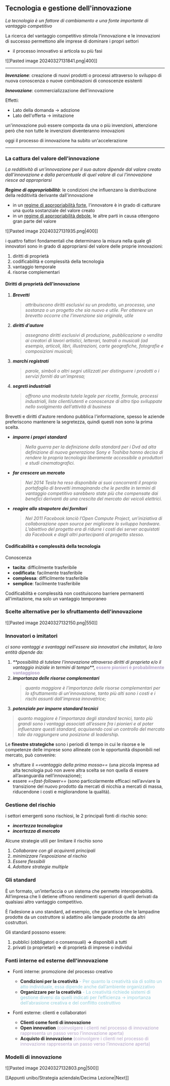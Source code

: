 ## Tecnologia e gestione dell'innovazione
_La tecnologia è un fattore di cambiamento e una fonte importante di vantaggio competitivo_

La ricerca del vantaggio competitivo stimola l'innovazione e le innovazioni di successo permettono alle imprese di dominare i propri settori
- il processo innovativo si articola su più fasi

![[Pasted image 20240327131841.png|400]]

---
_**Invenzione**_: creazione di nuovi prodotti o processi attraverso lo sviluppo di nuova conoscenza o nuove combinazioni di conoscenze esistenti

_**Innovazione**_: commercializzazione dell'innovazione

Effetti:
- Lato della domanda -> adozione
- Lato dell'offerta -> imitazione

un'innovazione può essere composta da una o più invenzioni, attenzione però che non tutte le invenzioni diventeranno innovazioni

oggi il processo di innovazione ha subito un'accelerazione

---
### La cattura del valore dell'innovazione
_La redditività di un'innovazione per il suo autore dipende dal valore creato dall'innovazione e dalla percentuale di quel valore di cui l'innovazione riesce ad appropriarsi_

_**Regime di appropriabilità**_: le condizioni che influenzano la distribuzione della redditività derivante dall'innovazione

- in un <u>regime di appropriabilità forte</u>, l'innovatore è in grado di catturare una quota sostanziale del valore creato
- in un <u>regime di appropriabilità debole</u>, le altre parti in causa ottengono gran parte del valore

![[Pasted image 20240327131935.png|400]]

i quattro fattori fondamentali che determinano la misura nella quale gli innovatori sono in grado di appropriarsi del valore delle proprie innovazioni:
1. diritti di proprietà
2. codificabilità e complessità della tecnologia
3. vantaggio temporale
4. risorse complementari
#### Diritti di proprietà dell'innovazione

1. _**Brevetti**_
	>_attribuiscono diritti esclusivi su un prodotto, un processo, una sostanza o un progetto che sia nuovo e utile. Per ottenere un brevetto occorre che l’invenzione sia originale, utile_
2. _**diritti d'autore**_
	>_assegnano diritti esclusivi di produzione, pubblicazione o vendita ai creatori di lavori artistici, letterari, teatrali o musicali (ad esempio, articoli, libri, illustrazioni, carte geografiche, fotografie e composizioni musicali;_
3. _**marchi registrati**_
	>_parole, simboli o altri segni utilizzati per distinguere i prodotti o i servizi forniti da un’impresa;_
4. _**segreti industriali**_
	>_offrono una modesta tutela legale per ricette, formule, processi industriali, liste clienti/utenti e conoscenze di altro tipo sviluppate nello svolgimento dell’attività di business_

Brevetti e diritti d'autore rendono pubblica l'informazione, spesso le aziende preferiscono mantenere la segretezza, quindi questi non sono la prima scelta.

- _**imporre i propri standard**_
	>_Nella guerra per la definizione dello standard per i Dvd ad alta definizione di nuova generazione Sony e Toshiba hanno deciso di rendere la propria tecnologia liberamente accessibile a produttori e studi cinematografici._
- _**far crescere un mercato**_
	>_Nel 2014 Tesla ha reso disponibile ai suoi concorrenti il proprio portafoglio di brevetti immaginando che le perdite in termini di vantaggio competitivo sarebbero state più che compensate dai benefici derivanti da una crescita del mercato dei veicoli elettrici._
- _**reagire allo strapotere dei fornitori**_
	>_Nel 2011 Facebook lanciò l’Open Compute Project, un’iniziativa di collaborazione open source per migliorare lo sviluppo hardware. L’obiettivo del progetto era di ridurre i costi dei server acquistati da Facebook e dagli altri partecipanti al progetto stesso._
#### Codificabilità e complessità della tecnologia

Conoscenza 
- **tacita**: difficilmente trasferibile
- **codificata**: facilmente trasferibile
- **complessa**: difficilmente trasferibile
- **semplice**: facilmente trasferibile

Codificabilità e complessità non costituiscono barriere permanenti all'imitazione, ma solo un vantaggio temporaneo
### Scelte alternative per lo sfruttamento dell'innovazione

![[Pasted image 20240327132150.png|550]]
### Innovatori o imitatori
_ci sono vantaggi e svantaggi nell'essere sia innovatori che imitatori, la loro entità dipende da:_
1. _**possibilità di tutelare l'innovazione attraverso diritti di proprieta e/o il vantaggio iniziale in termini di tempo_**, <b><font color="#b2a2c7">essere pionieri è probabilmente vantaggioso</font></b> 
2. _**importanza delle risorse complementari**_
	>_quanto maggiore è l’importanza delle risorse complementari per lo sfruttamento di un’innovazione, tanto più alti sono i costi e i rischi assunti dall’impresa innovatrice;_
3. _**potenziale per imporre standard tecnici**_
>	_quanto maggiore è l’importanza degli standard tecnici, tanto più grandi sono i vantaggi associati all’essere fra i pionieri e al poter influenzare questi standard, acquisendo così un controllo del mercato tale da raggiungere una posizione di leadership._

Le **finestre strategiche** sono i periodi di tempo in cui le risorse e le competenze delle imprese sono allineate con le opportunità disponibili nel mercato, può convenire:
- sfruttare il _==vantaggio della prima mossa==_ (una piccola impresa ad alta tecnologia può non avere altra scelta se non quella di essere all’avanguardia nell’innovazione); 
- essere _==fast-follower==_ (sono particolarmente efficaci nell’avviare la transizione del nuovo prodotto da mercati di nicchia a mercati di massa, riducendone i costi e migliorandone la qualità).
### Gestione del rischio
i settori emergenti sono rischiosi, le 2 principali fonti di rischio sono:
- _**incertezza tecnologica**_
- _**incertezza di mercato**_

Alcune strategie utili per limitare il rischio sono
1. _Collaborare con gli acquirenti principali_
2.  _minimizzare l’esposizione al rischio_
3. _Essere flessibili_
4. _Adottare strategie multiple_
### Gli standard

È un formato, un’interfaccia o un sistema che permette interoperabilità. All’impresa che li detiene offrono rendimenti superiori di quelli derivati da qualsiasi altro vantaggio competitivo. 

È l’adesione a uno standard, ad esempio, che garantisce che le lampadine prodotte da un costruttore si adattino alle lampade prodotte da altri costruttori. 

Gli standard possono essere: 
1. pubblici (obbligatori o consensuali) **->** disponibili a tutti 
2. privati (o proprietari) **->** di proprietà di imprese o individui
### Fonti interne ed esterne dell'innovazione

- Fonti interne: promozione del processo creativo
	- **Condizioni per la creatività** <font color="#92cddc">- Per quanto la creatività sia di solito un atto individuale, essa dipende anche dall’ambiente organizzativo</font>
	- **Organizzare per la creatività** <font color="#92cddc">- La creatività richiede sistemi di gestione diversi da quelli indicati per l’efficienza -> importanza dell’abrasione creativa e del conflitto costruttivo</font>

- Fonti esterne: clienti e collaboratori
	- **Clienti come fonti di innovazione**
	- **Open innovation** <font color="#b2a2c7">(coinvolgere i clienti nel processo di innovazione rappresenta un passo verso l’innovazione aperta)</font>
	- **Acquisto di innovazione** <font color="#b2a2c7">(coinvolgere i clienti nel processo di innovazione rappresenta un passo verso l’innovazione aperta)</font>
### Modelli di innovazione

![[Pasted image 20240327132803.png|500]]

[[Appunti unibo/Strategia aziendale/Decima Lezione|Next]]